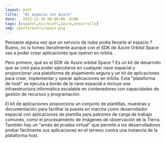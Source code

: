```yaml
---
layout: post
title:  "Al espacio con Azure"
date:   2022-11-30 00:00:00 -0300
tags: [español,microsoft,azure,desarrollo]
img: /posts/azure/space.png
---
```


Pensaste alguna vez que un servicio de nube podía llevarte al espacio ? Bueno, no lo tomes literalmente aunque con el SDK de Azure Orbital Space vas a poder crear aplicaciones que operen en órbita. 

Pero primero, qué es el SDK de Azure orbital Space ? Es un kit de desarrollo que se creó para poder ejecutarse en cualquier nave espacial y proporcionar una plataforma de alojamiento segura y un kit de aplicaciones para crear, implementar y operar aplicaciones en órbita. Esta "plataforma de host" se ejecuta a bordo de la nave espacial e incluye una infraestructura informática escalable en contenedores con capacidades de gestión de recursos y programación.

El kit de aplicaciones proporciona un conjunto de plantillas, muestras y documentación para facilitar la puesta en marcha como desarrollador espacial con aplicaciones de plantilla para patrones de carga de trabajo comunes, como el procesamiento de imágenes de observación de la Tierra. También hay un "arnés de prueba virtual" que permite a los desarrolladores probar fácilmente sus aplicaciones en el terreno contra una instancia de la plataforma host.